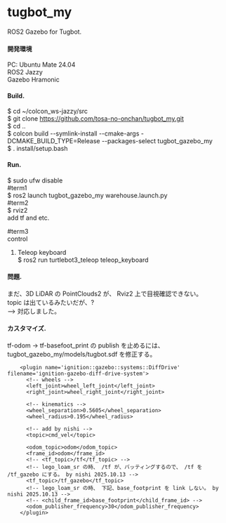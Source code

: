 # tugbot_my  
ROS2 Gazebo for Tugbot.  

#### 開発環境  
PC: Ubuntu Mate 24.04  
ROS2 Jazzy  
Gazebo Hramonic  

#### Build.  
$ cd ~/colcon_ws-jazzy/src  
$ git clone https://github.com/tosa-no-onchan/tugbot_my.git  
$ cd ..  
$ colcon build --symlink-install --cmake-args -DCMAKE_BUILD_TYPE=Release --packages-select tugbot_gazebo_my  
$ . install/setup.bash  

#### Run.  
$ sudo ufw disable  
#term1  
$ ros2 launch tugbot_gazebo_my warehouse.launch.py  
#term2  
$ rviz2  
add tf and etc.  
  
#term3  
control  
1)  Teleop keyboard  
$ ros2 run turtlebot3_teleop teleop_keyboard

#### 問題.  
まだ、3D LiDAR の PointClouds2 が、 Rviz2 上で目視確認できない。  
topic は出ているみたいだが、?  
--> 対応しました。  

#### カスタマイズ.  

  tf-odom -> tf-basefoot_print の publish を止めるには、  
  tugbot_gazebo_my/models/tugbot.sdf を修正する。  

```
    <plugin name='ignition::gazebo::systems::DiffDrive' filename='ignition-gazebo-diff-drive-system'>
      <!-- wheels -->
      <left_joint>wheel_left_joint</left_joint>
      <right_joint>wheel_right_joint</right_joint>

      <!-- kinematics -->
      <wheel_separation>0.5605</wheel_separation>
      <wheel_radius>0.195</wheel_radius>

      <!-- add by nishi -->
      <topic>cmd_vel</topic>

      <odom_topic>odom</odom_topic>
      <frame_id>odom</frame_id>
      <!-- <tf_topic>/tf</tf_topic> -->
      <!-- lego_loam_sr の時、 /tf が、バッティングするので、 /tf を /tf_gazebo にする。 by nishi 2025.10.13 -->
      <tf_topic>/tf_gazebo</tf_topic>
      <!-- lego_loam_sr の時、 下記、base_footprint を link しない。 by nishi 2025.10.13 -->
      <!-- <child_frame_id>base_footprint</child_frame_id> -->
      <odom_publisher_frequency>30</odom_publisher_frequency>
    </plugin>

```
